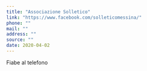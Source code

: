 ```yaml
---
title: "Associazione Solletico"
link: "https://www.facebook.com/solleticomessina/"
phone: ""
mail: ""
address: ""
source: ""
date: 2020-04-02
---
```


Fiabe al telefono
